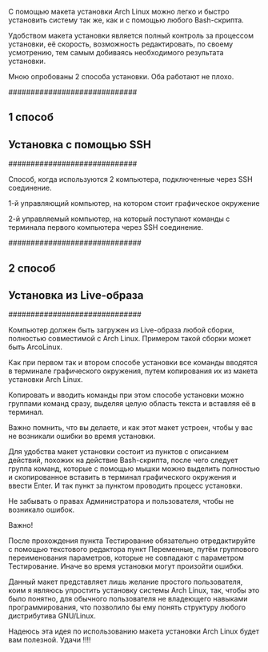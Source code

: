 С помощью макета установки Arch Linux можно
легко и быстро установить систему так же, как
и с помощью любого Bash-скрипта.

Удобством макета установки является полный контроль
за процессом установки, её скорость, возможность
редактировать, по своему усмотрению, тем самым
добиваясь необходимого результата установки.


Мною опробованы 2 способа установки.
Оба работают не плохо.


#############################
##       1 способ          ##
## Установка c помощью SSH ##
#############################

Способ, когда используются 2 компьютера, 
подключенные через SSH соединение.

1-й управляющий компьютер, на котором стоит
графическое окружение

2-й управляемый компьютер, на который поступают
команды с терминала первого компьютера
через SSH соединение.


##############################
##        2 способ          ##
## Установка из Live-образа ##
##############################

Компьютер должен быть загружен из Live-образа
любой сборки, полностью совместимой с Arch Linux.
Примером такой сборки может быть ArcoLinux.

Как при первом так и втором способе установки
все команды вводятся в терминале графического
окружения, путем копирования их из макета установки
Arch Linux.

Копировать и вводить команды при этом способе
установки можно группами команд сразу, выделяя
целую область текста и вставляя её в терминал.

Важно помнить, что вы делаете, и как этот макет
устроен, чтобы у вас не возникали ошибки во время
установки.

Для удобства макет установки состоит из пунктов
с описанием действий, похожих на действие
Bash-скрипта, после чего следует группа команд,
которые с помощью мышки можно выделить полностью
и скопированное вставить в терминал графического
окружения и ввести Enter. И так пункт за пунктом
проводить процесс установки.

Не забывать о правах Администратора и пользователя,
чтобы не возникало ошибок.

Важно!

После прохождения пункта Тестирование обязательно
отредактируйте с помощью текстового редактора пункт
Переменные, путём группового переименования
параметров, которые не совпадают с параметром
Тестирование. Иначе во время установки могут
произойти ошибки.

Данный макет представляет лишь желание простого
пользователя, коим я являюсь упростить установку
системы Arch Linux, так, чтобы это было понятно,
для обычного пользователя не владеющего навыками
программирования, что позволило бы ему понять
структуру любого дистрибутива GNU/Linux.

Надеюсь эта идея по использованию макета установки Arch Linux
будет вам полезной. Удачи !!!!
